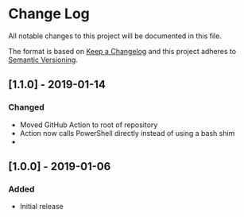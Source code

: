 # Change Log

All notable changes to this project will be documented in this file.

The format is based on [Keep a Changelog](http://keepachangelog.com/)
and this project adheres to [Semantic Versioning](http://semver.org/).

## [1.1.0] - 2019-01-14

### Changed

- Moved GitHub Action to root of repository
- Action now calls PowerShell directly instead of using a bash shim
-

## [1.0.0] - 2019-01-06

### Added

- Initial release